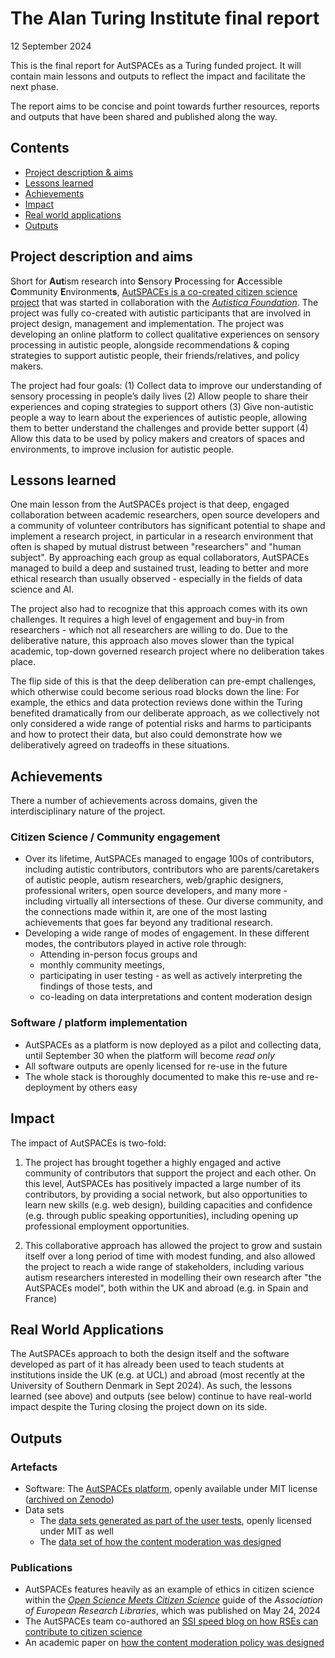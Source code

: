 # The Alan Turing Institute final report

12 September 2024

This is the final report for AutSPACEs as a Turing funded project.
It will contain main lessons and outputs to reflect the impact and facilitate the next phase.

The report aims to be concise and point towards further resources, reports and outputs that have been shared and published along the way.

## Contents

- [Project description & aims](#project-description-and-aims)
- [Lessons learned](#-lessons-learned)
- [Achievements](#achievements)
- [Impact](#impact)
- [Real world applications](#real-world-applications)
- [Outputs](#outputs)

## Project description and aims

Short for **Aut**ism research into **S**ensory **P**rocessing for **A**ccessible **C**ommunity **E**nvironment**s**, [AutSPACEs is a co-created citizen science project](https://github.com/alan-turing-institute/AutSPACEs/) that was started in collaboration with the *[Autistica Foundation](https://www.autistica.org.uk/)*. 
The project was fully co-created with autistic participants that are involved in project design, management and implementation. 
The project was developing an online platform to collect qualitative experiences on sensory processing in autistic people, alongside recommendations & coping strategies to support autistic people, their friends/relatives, and policy makers. 

The project had four goals: (1) Collect data to improve our understanding of sensory processing in people’s daily lives (2) Allow people to share their experiences and coping strategies to support others (3) Give non-autistic people a way to learn about the experiences of autistic people, allowing them to better understand the challenges and provide better support (4) Allow this data to be used by policy makers and creators of spaces and environments, to improve inclusion for autistic people.

## Lessons learned

One main lesson from the AutSPACEs project is that deep, engaged collaboration between academic researchers, open source developers and a community of volunteer contributors has significant potential to shape and implement a research project, in particular in a research environment that often is shaped by mutual distrust between "researchers" and "human subject". 
By approaching each group as equal collaborators, AutSPACEs managed to build a deep and sustained trust, leading to better and more ethical research than usually observed - especially in the fields of data science and AI. 

The project also had to recognize that this approach comes with its own challenges.
It requires a high level of engagement and buy-in from researchers - which not all researchers are willing to do. 
Due to the deliberative nature, this approach also moves slower than the typical academic, top-down governed research project where no deliberation takes place.

The flip side of this is that the deep deliberation can pre-empt challenges, which otherwise could become serious road blocks down the line: For example, the ethics and data protection reviews done within the Turing benefited dramatically from our deliberate approach, as we collectively not only considered a wide range of potential risks and harms to participants and how to protect their data, but also could demonstrate how we deliberatively agreed on tradeoffs in these situations.

## Achievements

There a number of achievements across domains, given the interdisciplinary nature of the project. 

### Citizen Science / Community engagement

- Over its lifetime, AutSPACEs managed to engage 100s of contributors, including autistic contributors, contributors who are parents/caretakers of autistic people, autism researchers, web/graphic designers, professional writers, open source developers, and many more - including virtually all intersections of these. Our diverse community, and the connections made within it, are one of the most lasting achievements that goes far beyond any traditional research. 
- Developing a wide range of modes of engagement. In these different modes, the contributors played in active role through: 
    - Attending in-person focus groups and 
    - monthly community meetings, 
    - participating in user testing - as well as actively interpreting the findings of those tests, and 
    - co-leading on data interpretations and content moderation design

### Software / platform implementation

- AutSPACEs as a platform is now deployed as a pilot and collecting data, until September 30 when the platform will become _read only_
- All software outputs are openly licensed for re-use in the future
- The whole stack is thoroughly documented to make this re-use and re-deployment by others easy

## Impact

The impact of AutSPACEs is two-fold: 

1. The project has brought together a highly engaged and active community of contributors that support the project and each other. On this level, AutSPACEs has positively impacted a large number of its contributors, by providing a social network, but also opportunities to learn new skills (e.g. web design), building capacities and confidence (e.g. through public speaking opportunities), including opening up professional employment opportunities.

2. This collaborative approach has allowed the project to grow and sustain itself over a long period of time with modest funding, and also allowed the project to reach a wide range of stakeholders, including various autism researchers interested in modelling their own research after "the AutSPACEs model", both within the UK and abroad (e.g. in Spain and France)

## Real World Applications

The AutSPACEs approach to both the design itself and the software developed as part of it has already been used to teach students at institutions inside the UK (e.g. at UCL) and abroad (most recently at the University of Southern Denmark in Sept 2024). As such, the lessons learned (see above) and outputs (see below) continue to have real-world impact despite the Turing closing the project down on its side.

## Outputs

### Artefacts

- Software: The [AutSPACEs platform](https://github.com/alan-turing-institute/AutSPACEs), openly available under MIT license ([archived on Zenodo](https://zenodo.org/records/10667125))
- Data sets 
    - The [data sets generated as part of the user tests](https://github.com/alan-turing-institute/AutSPACEs/tree/main/00-project-documentation/community/user-tests), openly licensed under MIT as well
    - The [data set of how the content moderation was designed](https://www.cambridge.org/core/journals/data-and-policy/article/how-to-cocreate-content-moderation-policies-the-case-of-the-autspaces-project/DF59760CB3F89901CB5634981C588B55)

### Publications
- AutSPACEs features heavily as an example of ethics in citizen science within the [_Open Science Meets Citizen Science_](https://libereurope.eu/article/open-science-meets-citizen-science-a-guide/) guide of the _Association of European Research Libraries_, which was published on May 24, 2024
- The AutSPACEs team co-authored an [SSI speed blog on how RSEs can contribute to citizen science](https://www.software.ac.uk/blog/how-rses-can-engage-and-benefits-doing-so-citizen-science-projects)
- An academic paper on [how the content moderation policy was designed](https://www.cambridge.org/core/journals/data-and-policy/article/how-to-cocreate-content-moderation-policies-the-case-of-the-autspaces-project/DF59760CB3F89901CB5634981C588B55)
